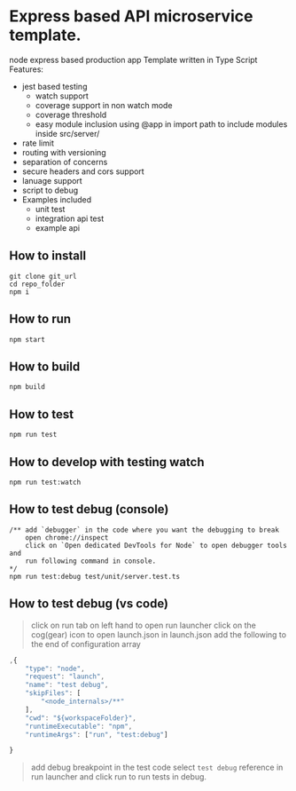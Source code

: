 # Express based API microservice template.
node express based production app Template written in Type Script
Features:
- jest based testing
    - watch support
    - coverage support in non watch mode
    - coverage threshold
    - easy module inclusion using @app in import path to include modules inside src/server/
- rate limit
- routing with versioning
- separation of concerns
- secure headers and cors support
- lanuage support
- script to debug
- Examples included
    - unit test
    - integration api test
    - example api

## How to install
```console
git clone git_url 
cd repo_folder
npm i
```
## How to run
```console
npm start
```
## How to build
```console
npm build
```
## How to test
```console
npm run test
```
## How to develop with testing watch
```console
npm run test:watch
```
## How to test debug (console)
```console
/** add `debugger` in the code where you want the debugging to break
    open chrome://inspect
    click on `Open dedicated DevTools for Node` to open debugger tools and
    run following command in console.
*/
npm run test:debug test/unit/server.test.ts
```
## How to test debug (vs code)
> click on run tab on left hand to open run launcher
> click on the cog(gear) icon to open launch.json
> in launch.json add the following to the end of configuration array
```javascript
,{
    "type": "node",
    "request": "launch",
    "name": "test debug",
    "skipFiles": [
        "<node_internals>/**"
    ],
    "cwd": "${workspaceFolder}",
    "runtimeExecutable": "npm",
    "runtimeArgs": ["run", "test:debug"]

}
```
> add debug breakpoint in the test code
> select `test debug` reference in run launcher and
> click run to run tests in debug.